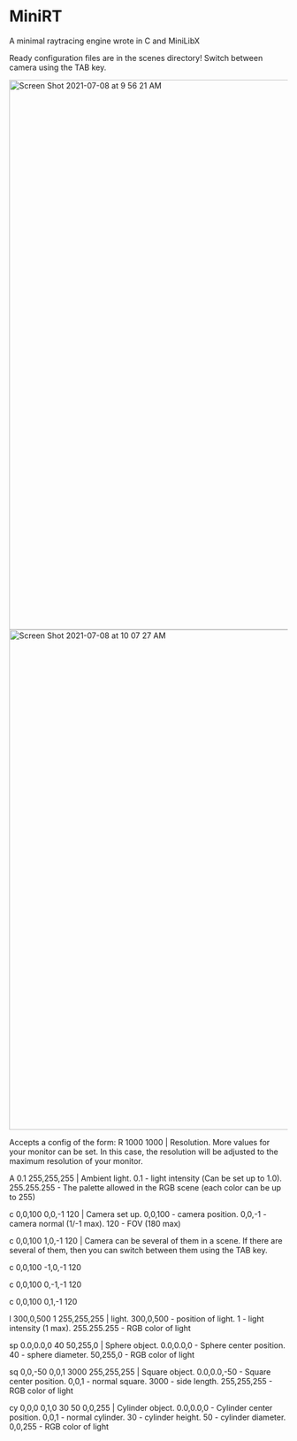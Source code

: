 # MiniRT
A minimal raytracing engine wrote in C and MiniLibX

Ready configuration files are in the scenes directory!
Switch between camera using the TAB key.

<img width="994" alt="Screen Shot 2021-07-08 at 9 56 21 AM" src="https://user-images.githubusercontent.com/42047633/124878518-dd12f500-dfd4-11eb-94c7-c7e3c10ecb72.png">
<img width="904" alt="Screen Shot 2021-07-08 at 10 07 27 AM" src="https://user-images.githubusercontent.com/42047633/124878533-e00de580-dfd4-11eb-9290-631e831cb37f.png">

Accepts a config of the form:
R 1000 1000 | Resolution. More values for your monitor can be set. In this case, the resolution will be adjusted to the maximum resolution of your monitor.

A 0.1   255,255,255 | Ambient light. 0.1 - light intensity (Сan be set up to 1.0). 255.255.255 - The palette allowed in the RGB scene (each color can be up to 255)

c 0,0,100 0,0,-1 120 | Camera set up. 0,0,100 - camera position. 0,0,-1 - camera normal (1/-1 max). 120 - FOV (180 max)

c 0,0,100 1,0,-1 120 | Camera can be several of them in a scene. If there are several of them, then you can switch between them using the TAB key.

c 0,0,100 -1,0,-1 120

c 0,0,100 0,-1,-1 120

c 0,0,100 0,1,-1 120

l 300,0,500 1 255,255,255 | light. 300,0,500 - position of light. 1 - light intensity (1 max). 255.255.255 - RGB color of light

sp 0.0,0.0,0 40 50,255,0 | Sphere object. 0.0,0.0,0 - Sphere center position. 40 - sphere diameter. 50,255,0 - RGB color of light

sq 0,0,-50 0,0,1 3000 255,255,255 | Square object. 0.0,0.0,-50 - Square center position. 0,0,1 - normal square. 3000 - 
side length. 255,255,255 - RGB color of light

cy 0,0,0 0,1,0 30 50 0,0,255 | Cylinder object. 0.0,0.0,0 - Cylinder center position. 0,0,1 - normal cylinder. 30 - cylinder height. 50 - cylinder diameter. 0,0,255 - RGB color of light
